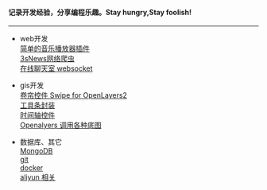 #### 记录开发经验，分享编程乐趣。Stay hungry,Stay foolish!
_ _ _
* web开发    
[简单的音乐播放器插件](https://github.com/laokey/musicPlayer)    
[3sNews网络爬虫](https://github.com/laokey/3s_spider)    
[在线聊天室 websocket]()
* gis开发    
[卷帘控件 Swipe for OpenLayers2](https://github.com/laokey/ol2_swipe)    
[工具条封装 ](https://github.com/laokey/maptools)    
[时间轴控件]()    
[Openalyers 调用各种底图]()

* 数据库、其它    
[MongoDB]()   
[git]()        
[docker]()    
[aliyun 相关]()
